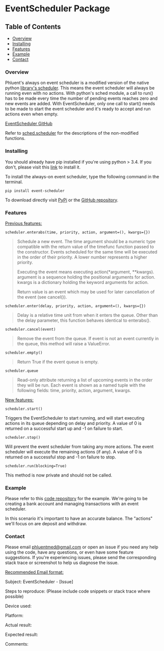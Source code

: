 # EventScheduler Package
## Table of Contents
- [Overview](#overview)
- [Installing](#installing-dependencies)
- [Features](#features)
- [Example](#example)
- [Contact](#contact)

### Overview
Phluent's always on event scheduler is a modified version of the native python [library's scheduler](https://docs.python.org/3/library/sched.html). This means the event scheduler will always be running even with no actions. With python's sched module, a call to run() has to be made every time the number of pending events reaches zero and new events are added. With EventScheduler, only one call to start() needs to be made to start the event scheduler and it's ready to accept and run actions even when empty.

[EventScheduler GitHub](https://github.com/phluentmed/EventScheduler)

Refer to [sched.scheduler](https://github.com/python/cpython/blob/3.8/Lib/sched.py) for the descriptions of the non-modified functions.

### Installing
You should already have pip installed if you're using python > 3.4. If you don't, please visit this [link](https://pip.pypa.io/en/stable/installing/) to install it.

To install the always-on event scheduler, type the following command in the terminal.

`pip install event-scheduler`

To download directly visit [PyPi](https://pypi.org/project/Event-Scheduler-pkg-Phluent-Med/0.0.1/) or the [GitHub repository](https://github.com/phluentmed/EventScheduler).

### Features
<ins> [Previous features:](https://docs.python.org/3/library/sched.html#scheduler-objects) </ins>

`scheduler.enterabs(time, priority, action, argument=(), kwargs={})`
>
>Schedule a new event. The time argument should be a numeric type compatible with the return value of the timefunc function passed to the constructor. Events scheduled for the same time will be executed in the order of their priority. A lower number represents a higher priority.
>
>Executing the event means executing action(*argument, **kwargs). argument is a sequence holding the positional arguments for action. kwargs is a dictionary holding the keyword arguments for action.
>
>Return value is an event which may be used for later cancellation of the event (see cancel()).

`scheduler.enter(delay, priority, action, argument=(), kwargs={})`

>Delay is a relative time unit from when it enters the queue. Other than the delay parameter, this function behaves identical to enterabs().

`scheduler.cancel(event)`

> Remove the event from the queue. If event is not an event currently in the queue, this method will raise a ValueError.

`scheduler.empty()`

>Return True if the event queue is empty.

`scheduler.queue`

> Read-only attribute returning a list of upcoming events in the order they will be run. Each event is shown as a named tuple with the following fields: time, priority, action, argument, kwargs.

<ins>[New features:](https://github.com/phluentmed/EventScheduler#readme)</ins>

`scheduler.start()` 

Triggers the EventScheduler to start running, and will start executing actions in its queue depending on delay and priority. A value of 0 is returned on a successful start up and -1 on failure to start.

`scheduler.stop()` 

Will prevent the event scheduler from taking any more actions. The event scheduler will execute the remaining actions (if any). A value of 0 is returned on a successful stop and -1 on failure to stop.

`scheduler.run(blocking=True)`

This method is now private and should not be called.
 
### Example
Please refer to this [code repository](https://github.com/phluentmed/EventScheduler/tree/master/EventSchedulerExample) for the example. We're going to be creating a bank account and managing transactions with an event scheduler.

In this scenario it's important to have an accurate balance. The "actions" we'll focus on are deposit and withdraw.




### Contact
Please email phluentmed@gmail.com or open an issue if you need any help using the 
code, have any questions, or even have some feature suggestions. If you're
experiencing issues, please send the corresponding stack trace or screenshot to help us diagnose the issue.

<ins>Recommended Email format: </ins>

Subject: EventScheduler - [Issue]

Steps to reproduce: (Please include code snippets or stack trace where possible)

Device used:

Platform: 

Actual result:

Expected result:

Comments:
